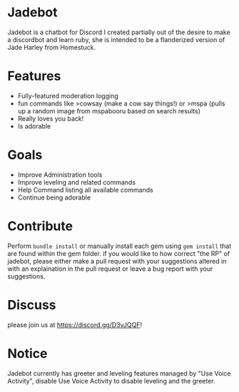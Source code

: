 # Jadebot
Jadebot is a chatbot for Discord I created partially out of the desire to make a discordbot and learn ruby, she is intended to be a flanderized version of Jade Harley from Homestuck.

# Features
- Fully-featured moderation logging
- fun commands like >cowsay (make a cow say things!) or >mspa (pulls up a random image from mspabooru based on search results)
- Really loves you back!
- Is adorable

# Goals
- Improve Administration tools
- Improve leveling and related commands
- Help Command listing all available commands
- Continue being adorable

# Contribute
Perform `bundle install` or manually install each gem using `gem install` that are found within the gem folder. if you would like to how correct "the RP" of jadebot, please either make a pull request with your suggestions altered in with an explaination in the pull request or leave a bug report with your suggestions.

# Discuss
please join us at <https://discord.gg/D3vJQQF>!

# Notice
Jadebot currently has greeter and leveling features managed by "Use Voice Activity", disable Use Voice Activity to disable leveling and the greeter.
